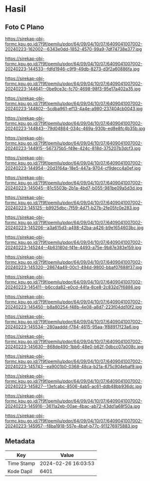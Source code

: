 # Hasil

## Foto C Plano

https://sirekap-obj-formc.kpu.go.id/7f9f/pemilu/pdpr/64/09/04/10/07/6409041007002-20240223-162002--6343e0dd-1852-4570-99a9-7df74738e377.jpg

https://sirekap-obj-formc.kpu.go.id/7f9f/pemilu/pdpr/64/09/04/10/07/6409041007002-20240223-144533--fdfd1946-c9f9-49db-8273-d3f2a60886fa.jpg

https://sirekap-obj-formc.kpu.go.id/7f9f/pemilu/pdpr/64/09/04/10/07/6409041007002-20240223-144641--0be9ce3c-fc70-4698-98f3-95e17a402a35.jpg

https://sirekap-obj-formc.kpu.go.id/7f9f/pemilu/pdpr/64/09/04/10/07/6409041007002-20240223-144802--5cdba961-ef13-4a4e-a980-237404cb0043.jpg

https://sirekap-obj-formc.kpu.go.id/7f9f/pemilu/pdpr/64/09/04/10/07/6409041007002-20240223-144843--79d04884-034c-469a-930b-ed8e8fc4b35b.jpg

https://sirekap-obj-formc.kpu.go.id/7f9f/pemilu/pdpr/64/09/04/10/07/6409041007002-20240223-144915--567375b5-f49e-424c-818d-375207b3dcf3.jpg

https://sirekap-obj-formc.kpu.go.id/7f9f/pemilu/pdpr/64/09/04/10/07/6409041007002-20240223-144954--20d3164a-18e5-447a-9704-cf9decc4a0ef.jpg

https://sirekap-obj-formc.kpu.go.id/7f9f/pemilu/pdpr/64/09/04/10/07/6409041007002-20240223-145045--81c5503b-2b1a-4bd7-b055-981be09a5d3d.jpg

https://sirekap-obj-formc.kpu.go.id/7f9f/pemilu/pdpr/64/09/04/10/07/6409041007002-20240223-145125--b9925dbc-7f59-4d71-b27b-2fe05fc0e283.jpg

https://sirekap-obj-formc.kpu.go.id/7f9f/pemilu/pdpr/64/09/04/10/07/6409041007002-20240223-145206--a3a615d3-a498-42ba-a426-b9e1654603bc.jpg

https://sirekap-obj-formc.kpu.go.id/7f9f/pemilu/pdpr/64/09/04/10/07/6409041007002-20240223-145244--4b63180d-f41e-4493-a75e-9b87e383e159.jpg

https://sirekap-obj-formc.kpu.go.id/7f9f/pemilu/pdpr/64/09/04/10/07/6409041007002-20240223-145320--28674a49-00c1-494d-9800-bbaf07688f37.jpg

https://sirekap-obj-formc.kpu.go.id/7f9f/pemilu/pdpr/64/09/04/10/07/6409041007002-20240223-145411--b6ccda82-e0cd-44fa-8ce8-2c832d7f6886.jpg

https://sirekap-obj-formc.kpu.go.id/7f9f/pemilu/pdpr/64/09/04/10/07/6409041007002-20240223-145450--b8a80254-f48b-4e08-a8d7-223f04dd10f2.jpg

https://sirekap-obj-formc.kpu.go.id/7f9f/pemilu/pdpr/64/09/04/10/07/6409041007002-20240223-145534--280aaddd-f784-4615-95aa-1f88917f23a6.jpg

https://sirekap-obj-formc.kpu.go.id/7f9f/pemilu/pdpr/64/09/04/10/07/6409041007002-20240223-145630--868de490-1bb6-48e0-b62f-0dbcc07a008c.jpg

https://sirekap-obj-formc.kpu.go.id/7f9f/pemilu/pdpr/64/09/04/10/07/6409041007002-20240223-145743--ea9001b0-0368-48ca-b21a-675c904ebaf9.jpg

https://sirekap-obj-formc.kpu.go.id/7f9f/pemilu/pdpr/64/09/04/10/07/6409041007002-20240223-145827--13efcabc-8506-4ab5-ac61-ddb48bb936dc.jpg

https://sirekap-obj-formc.kpu.go.id/7f9f/pemilu/pdpr/64/09/04/10/07/6409041007002-20240223-145916--3611a2eb-00ae-4bac-ab72-43dd1a68f50a.jpg

https://sirekap-obj-formc.kpu.go.id/7f9f/pemilu/pdpr/64/09/04/10/07/6409041007002-20240223-145957--f8ba1918-557e-4baf-b77c-911276975883.jpg


## Metadata

| Key        | Value               |
| ---------- | ------------------- |
| Time Stamp | 2024-02-26 16:03:53 |
| Kode Dapil | 6401                |



